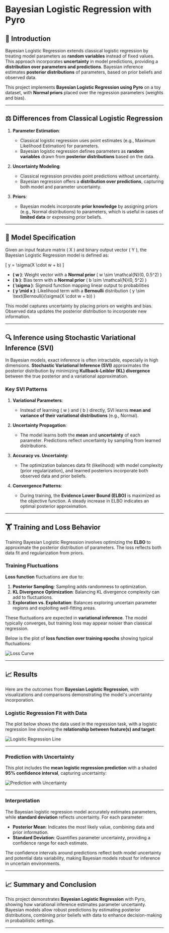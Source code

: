 # Bayesian Logistic Regression with Pyro

## 📘 Introduction

Bayesian Logistic Regression extends classical logistic regression by treating model parameters as **random variables** instead of fixed values. This approach incorporates **uncertainty** in model predictions, providing a **distribution over parameters and predictions**. Bayesian inference estimates **posterior distributions** of parameters, based on prior beliefs and observed data.

This project implements **Bayesian Logistic Regression using Pyro** on a toy dataset, with **Normal priors** placed over the regression parameters (weights and bias).

---

## ⚖️ Differences from Classical Logistic Regression

1. **Parameter Estimation**:
   - Classical logistic regression uses point estimates (e.g., Maximum Likelihood Estimation) for parameters.
   - Bayesian logistic regression defines parameters as **random variables** drawn from **posterior distributions** based on the data.

2. **Uncertainty Modeling**:
   - Classical regression provides point predictions without uncertainty.
   - Bayesian regression offers a **distribution over predictions**, capturing both model and parameter uncertainty.

3. **Priors**:
   - Bayesian models incorporate **prior knowledge** by assigning priors (e.g., Normal distributions) to parameters, which is useful in cases of **limited data** or expressing prior beliefs.

---

## 🧩 Model Specification
Given an input feature matrix \( X \) and binary output vector \( Y \), the Bayesian Logistic Regression model is defined as:

\[
y = \sigma(X \cdot w + b)
\]

- **\( w \)**: Weight vector with a **Normal prior** \( w \sim \mathcal{N}(0, 0.5^2) \)
- **\( b \)**: Bias term with a **Normal prior** \( b \sim \mathcal{N}(0, 5^2) \)
- **\( \sigma \)**: Sigmoid function mapping linear output to probabilities
- **\( y \mid x \)**: Likelihood term with a **Bernoulli** distribution \( y \sim \text{Bernoulli}(\sigma(X \cdot w + b)) \)

This model captures uncertainty by placing priors on weights and bias. Observed data updates the posterior distribution to incorporate new information.

---

## 🔍 Inference using Stochastic Variational Inference (SVI)

In Bayesian models, exact inference is often intractable, especially in high dimensions. **Stochastic Variational Inference (SVI)** approximates the posterior distribution by minimizing **Kullback-Leibler (KL) divergence** between the true posterior and a variational approximation.

### Key SVI Patterns

1. **Variational Parameters**:
   - Instead of learning \( w \) and \( b \) directly, SVI learns **mean and variance of their variational distributions** (e.g., Normal).

2. **Uncertainty Propagation**:
   - The model learns both the **mean** and **uncertainty** of each parameter. Predictions reflect uncertainty by sampling from learned distributions.

3. **Accuracy vs. Uncertainty**:
   - The optimization balances data fit (likelihood) with model complexity (prior regularization), and learned posteriors incorporate both observed data and prior beliefs.

4. **Convergence Patterns**:
   - During training, the **Evidence Lower Bound (ELBO)** is maximized as the objective function. A steady increase in ELBO indicates an optimal posterior approximation.

---

## 🏋️ Training and Loss Behavior

Training Bayesian Logistic Regression involves optimizing the **ELBO** to approximate the posterior distribution of parameters. The loss reflects both data fit and regularization from priors.

### Training Fluctuations

**Loss function** fluctuations are due to:
1. **Posterior Sampling**: Sampling adds randomness to optimization.
2. **KL Divergence Optimization**: Balancing KL divergence complexity can add to fluctuations.
3. **Exploration vs. Exploitation**: Balances exploring uncertain parameter regions and exploiting well-fitting areas.

These fluctuations are expected in **variational inference**. The model typically converges, but training loss may appear noisier than classical regression.

Below is the plot of **loss function over training epochs** showing typical fluctuations:

![Loss Curve](Plots/Loss%20Curve.png)


---

## 📈 Results

Here are the outcomes from **Bayesian Logistic Regression**, with visualizations and comparisons demonstrating the model's uncertainty incorporation.

### Logistic Regression Fit with Data

The plot below shows the data used in the regression task, with a logistic regression line showing the **relationship between feature(s) and target**:

![Logistic Regression Line](Plots/logistic%20regression%20line.png)


---

### Prediction with Uncertainty

This plot includes the **mean logistic regression prediction** with a shaded **95% confidence interval**, capturing uncertainty:

![Prediction with Uncertainty](Plots/Prediction%20with%20Uncertainty.png)


---

### Interpretation

The Bayesian logistic regression model accurately estimates parameters, while **standard deviation** reflects uncertainty. For each parameter:
- **Posterior Mean**: Indicates the most likely value, combining data and prior information.
- **Standard Deviation**: Quantifies parameter uncertainty, providing a confidence range for each estimate.

The confidence intervals around predictions reflect both model uncertainty and potential data variability, making Bayesian models robust for inference in uncertain environments.

---

## 📈 Summary and Conclusion

This project demonstrates **Bayesian Logistic Regression** with Pyro, showing how variational inference estimates parameter uncertainty. Bayesian models allow robust predictions by estimating posterior distributions, combining prior beliefs with data to enhance decision-making in probabilistic settings.

---


